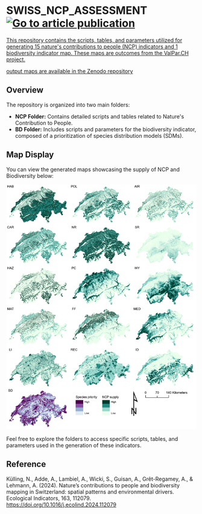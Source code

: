 # SWISS_NCP_ASSESSMENT  <a href="https://doi.org/10.1016/j.ecolind.2024.112079"><img src="https://img.shields.io/badge/DOI-10.1016/j.ecolind.2024.112079-blue" alt="Go to article publication">
  

This repository contains the scripts, tables, and parameters utilized for generating 15 nature's contributions to people (NCP) indicators and 1 biodiversity indicator map. These maps are outcomes from the ValPar.CH project.

output maps are available in the [Zenodo repository ](https://zenodo.org/records/14229930)

## Overview

The repository is organized into two main folders:

- **NCP Folder:** Contains detailed scripts and tables related to Nature's Contribution to People.
- **BD Folder:** Includes scripts and parameters for the biodiversity indicator, composed of a prioritization of species distribution models (SDMs).


## Map Display

You can view the generated maps showcasing the supply of NCP and Biodiversity below:

![NCP and Biodiversity Maps](https://github.com/NKulling/SWISS_NCP_ASSESSMENT/blob/main/NCP/_display/maps.png)

Feel free to explore the folders to access specific scripts, tables, and parameters used in the generation of these indicators. 

## Reference

Külling, N., Adde, A., Lambiel, A., Wicki, S., Guisan, A., Grêt-Regamey, A., & Lehmann, A. (2024). Nature’s contributions to people and biodiversity mapping in Switzerland: spatial patterns and environmental drivers. Ecological Indicators, 163, 112079. https://doi.org/10.1016/j.ecolind.2024.112079
